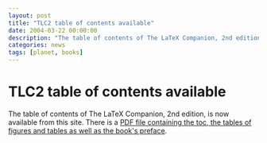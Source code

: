 ```yaml
---
layout: post
title: "TLC2 table of contents available"
date: 2004-03-22 00:00:00
description: "The table of contents of The LaTeX Companion, 2nd edition, is now available from this site. There is a PDF file containing the toc."
categories: news
tags: [planet, books]
---
```


# TLC2 table of contents available

The table of contents of The LaTeX Companion, 2nd edition, is now available from this site. There is a
<a href="{{site.baseurl}}/help/books/bookpart_tlc2-ch0.pdf" target="_blank" onclick="vgwPixelCall('7d58e1729e9e4cf0946c2d9db00fbe60');">PDF file containing the toc, the tables of figures and tables as well as the book's preface</a>.

